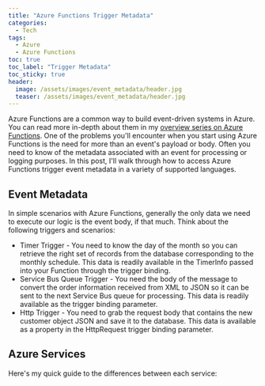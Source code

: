 ```yaml
---
title: "Azure Functions Trigger Metadata"
categories:
  - Tech
tags:
  - Azure
  - Azure Functions
toc: true
toc_label: "Trigger Metadata"
toc_sticky: true
header:
  image: /assets/images/event_metadata/header.jpg
  teaser: /assets/images/event_metadata/header.jpg
---
```


Azure Functions are a common way to build event-driven systems in Azure. You can read more in-depth about them in my [overview series on Azure Functions](https://waymack.net/azure-functions-part-1-the-basics/). One of the problems you'll encounter when you start using Azure Functions is the need for more than an event's payload or body. Often you need to know of the metadata associated with an event for processing or logging purposes. In this post, I'll walk through how to access Azure Functions trigger event metadata in a variety of supported languages.

## Event Metadata

In simple scenarios with Azure Functions, generally the only data we need to execute our logic is the event body, if that much. Think about the following triggers and scenarios:

* Timer Trigger - You need to know the day of the month so you can retrieve the right set of records from the database corresponding to the monthly schedule. This data is readily available in the TimerInfo passed into your Function through the trigger binding.
* Service Bus Queue Trigger - You need the body of the message to convert the order information received from XML to JSON so it can be sent to the next Service Bus queue for processing. This data is readily available as the trigger binding parameter.
* Http Trigger - You need to grab the request body that contains the new customer object JSON and save it to the database. This data is available as a property in the HttpRequest trigger binding parameter.

## Azure Services

Here's my quick guide to the differences between each service:
